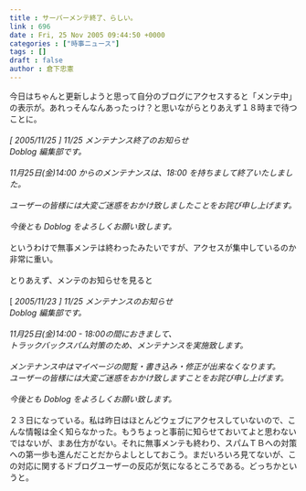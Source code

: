 ```yaml
---
title : サーバーメンテ終了、らしい。
link : 696
date : Fri, 25 Nov 2005 09:44:50 +0000
categories : ["時事ニュース"]
tags : []
draft : false
author : 倉下忠憲
---
```


今日はちゃんと更新しようと思って自分のブログにアクセスすると「メンテ中」の表示が。あれっそんなんあったっけ？と思いながらとりあえず１８時まで待つことに。<BR><BR><I>[ 2005/11/25 ] 11/25 メンテナンス終了のお知らせ<BR>Doblog 編集部です。<BR><BR>11月25日(金)14:00 からのメンテナンスは、18:00 を持ちまして終了いたしました。<BR><BR>ユーザーの皆様には大変ご迷惑をおかけ致しましたことをお詫び申し上げます。<BR><BR>今後とも Doblog をよろしくお願い致します。</I><BR><BR>というわけで無事メンテは終わったみたいですが、アクセスが集中しているのか非常に重い。<BR><BR>とりあえず、メンテのお知らせを見ると<BR><BR>[<I> 2005/11/23 ] 11/25 メンテナンスのお知らせ<BR>Doblog 編集部です。<BR><BR>11月25日(金)14:00 - 18:00の間におきまして、<BR>トラックバックスパム対策のため、メンテナンスを実施致します。<BR><BR>メンテナンス中はマイページの閲覧・書き込み・修正が出来なくなります。<BR>ユーザーの皆様には大変ご迷惑をおかけ致しますことをお詫び申し上げます。<BR><BR>今後とも Doblog をよろしくお願い致します。</I><BR><BR>２３日になっている。私は昨日はほとんどウェブにアクセスしていないので、こんな情報は全く知らなかった。もうちょっと事前に知らせておいてよと思わないではないが、まあ仕方がない。それに無事メンテも終わり、スパムＴＢへの対策への第一歩も進んだことだからよしとしておこう。まだいろいろ見てないが、この対応に関するドブログユーザーの反応が気になるところである。どっちかというと。<BR><br><br>

